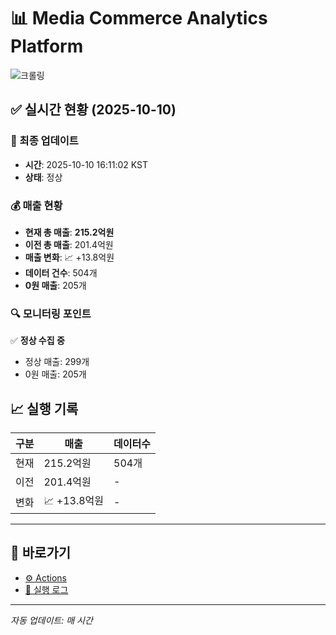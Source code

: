 # 📊 Media Commerce Analytics Platform

![크롤링](https://img.shields.io/badge/크롤링-정상-green)

## ✅ 실시간 현황 (2025-10-10)

### 📍 최종 업데이트
- **시간**: 2025-10-10 16:11:02 KST
- **상태**: 정상

### 💰 매출 현황
- **현재 총 매출**: **215.2억원**
- **이전 총 매출**: 201.4억원
- **매출 변화**: 📈 +13.8억원
- **데이터 건수**: 504개
- **0원 매출**: 205개

### 🔍 모니터링 포인트

✅ **정상 수집 중**
- 정상 매출: 299개
- 0원 매출: 205개


## 📈 실행 기록

| 구분 | 매출 | 데이터수 |
|------|------|----------|
| 현재 | 215.2억원 | 504개 |
| 이전 | 201.4억원 | - |
| 변화 | 📈 +13.8억원 | - |

---

## 🔗 바로가기

- [⚙️ Actions](../../actions)
- [📝 실행 로그](../../actions/workflows/daily_scraping.yml)

---

*자동 업데이트: 매 시간*
